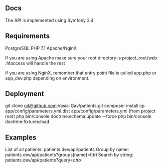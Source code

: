Docs
--------
The API is implemented using Symfony 3.4
 
 Requirements
 --------------
 PostgreSQL 
 PHP 7.1
 Apache/NginX
 
 If you are using Apache make sure your root directory is project_root/web 
 .htaccess will handle the rest
 
 If you are using NginX,
 remember that entry point file is called app.php or app_dev.php depending on environment.
 

Deployment
--------------
git clone git@github.com:Vasia-Gav/patients.git
composer install
cp app/config/parameters.yml.dist  app/config/parameters.yml (from project root)
php bin/console doctrine:schema:update --force
php bin/console doctrine:fixtures:load


Examples
----------
List of all patients: patients.dev/api/patients
Group by name: patients.dev/api/patients?groups[name]=Ittri
Search by string: patients.dev/api/patients?query=*otto*